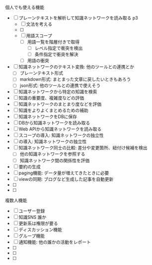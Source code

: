 個人でも使える機能
- [ ] プレーンテキストを解析して知識ネットワークを読み取る p3
  - [ ] 文法を考える
  - [ ]
  - [ ] 用語スコープ
    - [ ] 用語一覧を階層付きで取得
      - [ ] レベル指定で衝突を検出
      - [ ] 条件指定で衝突を解決
    - [ ] 用語の衝突
- [ ] 知識ネットワークのテキスト変換: 他のツールとの連携とか
  - [ ] プレーンテキスト形式
  - [ ] markdown形式: まとまった文章に戻したいときもあろう
  - [ ] json形式: 他のツールとの連携で使えそう
- [ ] 知識ネットワークから特定の知識を検索
- [ ] 知識の重要度、複雑度などの評価
- [ ] 知識ネットワークのまとまり度などを評価
- [ ] 知識をよりよくまとめるための補助
- [ ] 知識ネットワークをDBに保存
- [ ] DBから知識ネットワークを読み取る
- [ ] Web APIから知識ネットワークを読み取る
- [ ] スコープの導入: 知識ネットワークの独立性
- [ ] の導入: 知識ネットワークの独立性
- [ ] 知識ネットワーク同士の比較: 差分や変更箇所、紐付け候補を検出
  - [ ] 他の知識ネットワークを参照する
  - [ ] 知識ネットワーク間の関係性を評価
- [ ] 要約の生成
- [ ] paging機能: データ量が増えてきたときに必要
- [ ] viewの同期: ブログなど生成した記事を自動更新
- [ ]
- [ ]

複数人機能
- [ ] ユーザー登録
- [ ] 知識SNS 誰か
- [ ] 更新系は権限が要る
- [ ] ディスカッション機能
- [ ] グループ機能
- [ ] 通知機能: 他の誰かの活動をレポート
- [ ]
- [ ]
- [ ]

